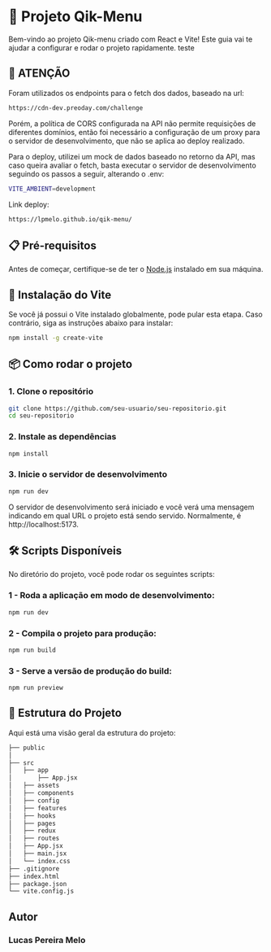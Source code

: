 # 🚀 Projeto Qik-Menu

Bem-vindo ao projeto Qik-menu criado com React e Vite! Este guia vai te ajudar a configurar e rodar o projeto rapidamente. teste

## 🚨 ATENÇÃO

Foram utilizados os endpoints para o fetch dos dados, baseado na url:

```bash
https://cdn-dev.preoday.com/challenge
```

Porém, a política de CORS configurada na API não permite requisições de diferentes domínios, então foi necessário a configuração
de um proxy para o servidor de desenvolvimento, que não se aplica ao deploy realizado.

Para o deploy, utilizei um mock de dados baseado no retorno da API, mas caso queira avaliar o fetch, basta executar o servidor de
desenvolvimento seguindo os passos a seguir, alterando o .env:

```bash
VITE_AMBIENT=development
```

Link deploy:

```bash
https://lpmelo.github.io/qik-menu/
```

## 📋 Pré-requisitos

Antes de começar, certifique-se de ter o [Node.js](https://nodejs.org/) instalado em sua máquina.

## 🔧 Instalação do Vite

Se você já possui o Vite instalado globalmente, pode pular esta etapa. Caso contrário, siga as instruções abaixo para instalar:

```bash
npm install -g create-vite
```

## 📦 Como rodar o projeto

### 1. Clone o repositório

```bash
git clone https://github.com/seu-usuario/seu-repositorio.git
cd seu-repositorio
```

### 2. Instale as dependências

```bash
npm install
```

### 3. Inicie o servidor de desenvolvimento

```bash
npm run dev
```

O servidor de desenvolvimento será iniciado e você verá uma mensagem indicando em qual URL o projeto está sendo servido. Normalmente, é http://localhost:5173.

## 🛠️ Scripts Disponíveis

No diretório do projeto, você pode rodar os seguintes scripts:

### 1 - Roda a aplicação em modo de desenvolvimento:

```bash
npm run dev
```

### 2 - Compila o projeto para produção:

```bash
npm run build
```

### 3 - Serve a versão de produção do build:

```bash
npm run preview
```

## 📂 Estrutura do Projeto

Aqui está uma visão geral da estrutura do projeto:

```bash
├── public
│
├── src
│   ├── app
│       ├── App.jsx
│   ├── assets
│   ├── components
│   ├── config
│   ├── features
│   ├── hooks
│   ├── pages
│   ├── redux
│   ├── routes
│   ├── App.jsx
│   ├── main.jsx
│   └── index.css
├── .gitignore
├── index.html
├── package.json
└── vite.config.js
```

## Autor

### Lucas Pereira Melo
